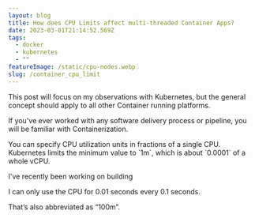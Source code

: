 ```yaml
---
layout: blog
title: How does CPU Limits affect multi-threaded Container Apps?
date: 2023-03-01T21:14:52.569Z
tags:
  - docker
  - kubernetes
  - ""
featureImage: /static/cpu-nodes.webp
slug: /container_cpu_limit
---
```

T﻿his post will focus on my observations with Kubernetes, but the general concept should apply to all other Container running platforms.

I﻿f you've ever worked with any software delivery process or pipeline, you will be familiar with Containerization.

Y﻿ou can specify CPU utilization units in fractions of a single CPU. Kubernetes limits the minimum value to \`1m\`, which is about \`0.0001\` of a whole vCPU.

I﻿'ve recently been working on building

I can only use the CPU for 0.01 seconds every 0.1 seconds.

That’s also abbreviated as “100m”.
